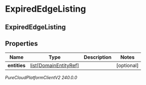 # ExpiredEdgeListing

## ExpiredEdgeListing

## Properties

|Name | Type | Description | Notes|
|------------ | ------------- | ------------- | -------------|
| **entities** | [list[DomainEntityRef]](DomainEntityRef) |  | [optional] |



_PureCloudPlatformClientV2 240.0.0_
